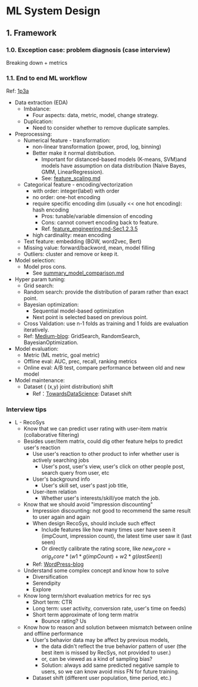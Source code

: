 # ML System Design

## 1. Framework

### 1.0. Exception case: problem diagnosis (case interview)

Breaking down + metrics

### 1.1. End to end ML workflow

Ref: [1p3a](https://www.1point3acres.com/bbs/forum.php?mod=viewthread&tid=674603&ctid=233463)

- Data extraction (EDA)
  - Imbalance:
    - Four aspects: data, metric, model, change strategy.
  - Duplication:
    - Need to consider whether to remove duplicate samples.
- Preprocessing:
  - Numerical feature - transformation:
    - non-linear transformation (power, prod, log, binning) 
    - Better make it normal distribution. 
      - Important for distanced-based models (K-means, SVM)and models have assumption on data distribution (Naive Bayes, GMM, LinearRegression). 
      - See: [feature_scaling.md](../general_machine_learning/data_engineering/feature_scaling.md)
  - Categorical feature - encoding/vectorization
    - with order: integer(label) with order
    - no order: one-hot encoding
    - require specific encoding dim (usually << one hot encoding): hash encoding
      - Pros: tunable/variable dimension of encoding
      - Cons: cannot convert encoding back to feature.
      - Ref. [feature_engineering.md-Sec1.2.3.5](../general_machine_learning/data_engineering/feature_engineering.md)
    - high cardinality: mean encoding
  - Text feature: embedding (BOW, word2vec, Bert)
  - Missing value: forward/backword, mean, model filling
  - Outliers: cluster and remove or keep it.
- Model selection:
  - Model pros cons. 
    - See [summary_model_comparison.md](../general_machine_learning/models/summary_model_comparision.md)
- Hyper param tuning:
  - Grid search:
  - Random search: provide the distribution of param rather than exact point.
  - Bayesian optimization:
    - Sequential model-based optimization
    - Next point is selected based on previous point.
  - Cross Validation: use n-1 folds as training and 1 folds are evaluation iteratively.
  - Ref: [Medium-blog](https://medium.com/analytics-vidhya/comparison-of-hyperparameter-tuning-algorithms-grid-search-random-search-bayesian-optimization-5326aaef1bd1): GridSearch, RandomSearch, BayesianOptimization.
- Model evaluation:
  - Metric (ML metric, goal metric)
  - Offline eval: AUC, prec, recall, ranking metrics
  - Online eval: A/B test, compare performance between old and new model
- Model maintenance:
  - Dataset ( (x,y) joint distribution) shift
    - Ref：[TowardsDataScience](https://towardsdatascience.com/understanding-dataset-shift-f2a5a262a766): Dataset shift


### Interview tips
  
- L - RecoSys
  - Know that we can predict user rating with user-item matrix (collaborative filtering)
  - Besides user/item matrix, could dig other feature helps to predict user's reaction
    - Use user's reaction to other product to infer whether user is actively searching jobs
      - User's post, user's view, user's click on other people post, search query from user, etc
    - User's background info
      - User's skill set, user's past job title,
    - User-item relation
      - Whether user's interests/skill/yoe match the job.
  - Know that we should avoid "impression discounting"
    - Impression discounting: not good to recommend the same result to user again and again
    - When design RecoSys, should include such effect
      - Include features like how many times user have seen it (impCount, impression count), the latest time user saw it (last seen)
      - Or directly calibrate the rating score, like $new_score = orig_score * (w1 * g(impCount) + w2 * g(lastSeen))$
    - Ref: [WordPress-blog](https://buildingrecommenders.wordpress.com/2016/04/06/impression-discounting/)
  - Understand some complex concept and know how to solve
    - Diversification
    - Serendipity
    - Explore
  - Know long term/short evaluation metrics for rec sys
    - Short term: CTR
    - Long term: user activity, conversion rate, user's time on feeds)
    - Short term approximate of long term matrix
      - Bounce rating? Us
  - Know how to reason and solution between mismatch between online and offline performance
    - User's behavior data may be affect by previous models, 
      - the data didn't reflect the true behavior pattern of user (the best item is missed by RecSys, not provided to user.)
      - or, can be viewed as a kind of sampling bias?
      - Solution: always add same predicted negative sample to users, so we can know avoid miss FN for future training.
    - Dataset shift (different user population, time period, etc.)